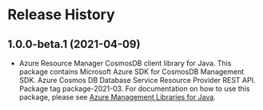 # Release History

## 1.0.0-beta.1 (2021-04-09)

- Azure Resource Manager CosmosDB client library for Java. This package contains Microsoft Azure SDK for CosmosDB Management SDK. Azure Cosmos DB Database Service Resource Provider REST API. Package tag package-2021-03. For documentation on how to use this package, please see [Azure Management Libraries for Java](https://aka.ms/azsdk/java/mgmt).

